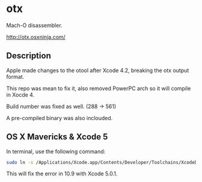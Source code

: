 otx
===

Mach-O disassembler.

http://otx.osxninja.com/



Description
-----------

Apple made changes to the otool after Xcode 4.2, breaking the otx output format.

This repo was mean to fix it, also removed PowerPC arch so it will compile in Xocde 4.

Build number was fixed as well. (288 -> 561)

A pre-compiled binary was also inclouded.


OS X Mavericks & Xcode 5
------------------------

In terminal, use the following command:

```sh
sudo ln -s /Applications/Xcode.app/Contents/Developer/Toolchains/XcodeDefault.xctoolchain/usr/bin/otool /Applications/Xcode.app/Contents/Developer/usr/bin/otool
```

This will fix the error in 10.9 with Xcode 5.0.1.
